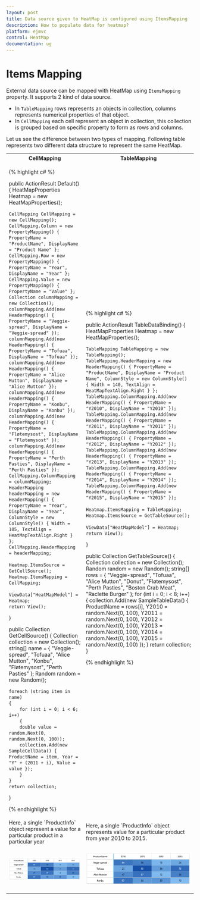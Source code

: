 ```yaml
---
layout: post
title: Data source given to HeatMap is configured using ItemsMapping
description: How to populate data for heatmap?
platform: ejmvc
control: HeatMap
documentation: ug
---
```


# Items Mapping

External data source can be mapped with HeatMap using `ItemsMapping` property. It supports 2 kind of data source.

* In `TableMapping` rows represents an objects in collection, columns represents numerical properties of that object.
* In `CellMapping` each cell represent an object in collection, this collection is grouped based on specific property to form as rows and columns.

Let us see the difference between two types of mapping. Following table represents two different data structure to represent the same HeatMap.

<table>
<tr>
 <th>CellMapping</th>
<th>TableMapping</th>
</tr>
<tr>
<td>
      
{% highlight c# %}

public ActionResult Default()
{
    HeatMapProperties Heatmap = new HeatMapProperties();

    CellMapping CellMapping = new CellMapping();
    CellMapping.Column = new PropertyMapping() { PropertyName = "ProductName", DisplayName = "Product Name" };
    CellMapping.Row = new PropertyMapping() { PropertyName = "Year", DisplayName = "Year" };
    CellMapping.Value = new PropertyMapping() { PropertyName = "Value" };
    Collection columnMapping = new Collection();
    columnMapping.Add(new HeaderMapping() { PropertyName = "Veggie-spread", DisplayName = "Veggie-spread" });
    columnMapping.Add(new HeaderMapping() { PropertyName = "Tofuaa", DisplayName = "Tofuaa" });
    columnMapping.Add(new HeaderMapping() { PropertyName = "Alice Mutton", DisplayName = "Alice Mutton" });
    columnMapping.Add(new HeaderMapping() { PropertyName = "Konbu", DisplayName = "Konbu" });
    columnMapping.Add(new HeaderMapping() { PropertyName = "Fløtemysost", DisplayName = "Fløtemysost" });
    columnMapping.Add(new HeaderMapping() { PropertyName = "Perth Pasties", DisplayName = "Perth Pasties" });
    CellMapping.ColumnMapping = columnMapping;
    HeaderMapping headerMapping = new HeaderMapping() { PropertyName = "Year", DisplayName = "Year", ColumnStyle = new ColumnStyle() { Width = 105, TextAlign = HeatMapTextAlign.Right } };
    CellMapping.HeaderMapping = headerMapping;

    Heatmap.ItemsSource = GetCellSource();
    Heatmap.ItemsMapping = CellMapping;

    ViewData["HeatMapModel"] = Heatmap; 
    return View();
}

public Collection GetCellSource()
{
    Collection collection = new Collection();
    string[] name = { "Veggie-spread", "Tofuaa", "Alice Mutton", "Konbu", "Fløtemysost", "Perth Pasties" };
    Random random = new Random();

    foreach (string item in name)
    {
        for (int i = 0; i < 6; i++)
        {
        double value = random.Next(0, random.Next(0, 100));
        collection.Add(new SampleCellData() { ProductName = item, Year = "Y" + (2011 + i), Value = value });
        }
    }
    return collection;
}

{% endhighlight %}
</td>
<td>
{% highlight c# %}

public ActionResult TableDataBinding()
{
    HeatMapProperties Heatmap = new HeatMapProperties();

    TableMapping TableMapping = new TableMapping();
    TableMapping.HeaderMapping = new HeaderMapping() { PropertyName = "ProductName", DisplayName = "Product Name", ColumnStyle = new ColumnStyle() { Width = 140, TextAlign = HeatMapTextAlign.Right } };
    TableMapping.ColumnMapping.Add(new HeaderMapping() { PropertyName = "Y2010", DisplayName = "Y2010" });
    TableMapping.ColumnMapping.Add(new HeaderMapping() { PropertyName = "Y2011", DisplayName = "Y2011" });
    TableMapping.ColumnMapping.Add(new HeaderMapping() { PropertyName = "Y2012", DisplayName = "Y2012" });
    TableMapping.ColumnMapping.Add(new HeaderMapping() { PropertyName = "Y2013", DisplayName = "Y2013" });
    TableMapping.ColumnMapping.Add(new HeaderMapping() { PropertyName = "Y2014", DisplayName = "Y2014" });
    TableMapping.ColumnMapping.Add(new HeaderMapping() { PropertyName = "Y2015", DisplayName = "Y2015" });

    Heatmap.ItemsMapping = TableMapping; 
    Heatmap.ItemsSource = GetTableSource(); 

    ViewData["HeatMapModel"] = Heatmap;
    return View();    
}

public Collection GetTableSource()
{
    Collection collection = new Collection();
    Random random = new Random();
    string[] rows = { "Veggie-spread", "Tofuaa", "Alice Mutton", "Donut", "Fløtemysost", "Perth Pasties", "Boston Crab Meat", "Raclette Burger" };
    for (int i = 0; i < 8; i++)
    {
        collection.Add(new SampleTableData()
        {
        ProductName = rows[i],
        Y2010 = random.Next(0, 100),
        Y2011 = random.Next(0, 100),
        Y2012 = random.Next(0, 100),
        Y2013 = random.Next(0, 100),
        Y2014 = random.Next(0, 100),
        Y2015 = random.Next(0, 100)
        });
    }
    return collection;
}

{% endhighlight %}
</td>
</tr>
<tr>
<td>
Here, a single `ProductInfo` object represent a value for a particular product in a particular year
</td>
<td>
Here, a single `ProductInfo` object represents value for a particular product from year 2010 to 2015.	
</td>
</tr>
 
<tr>
<td>

![](Items-Mapping_images/ItemsMapping_img1.png)
</td>
<td>

![](Items-Mapping_images/ItemsMapping_img1.png)

</td>
</tr>
</table>